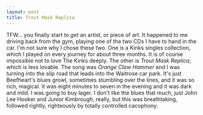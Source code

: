 ```yaml
---
layout: post
title: Trout Mask Replica
---
```


TFW&hellip; you finally start to _get_ an artist, or piece of art. It happened to me driving back from the gym, playing one of the two CDs I have to hand in the car. I'm not sure why I chose these two. One is a Kinks singles collection, which I played on every journey for about three months. It is of course impossible not to love The Kinks deeply. The other is <cite>Trout Mask Replica</cite>, which is less lovable. The song was <cite>Orange Claw Hammer</cite> and I was turning into the slip road that leads into the Waitrose car park. It's just Beefheart's blues growl, sometimes stumbling over the lines, and it was so rich, magical. It was eight minutes to seven in the evening and it was dark and mild. I was going to buy lager. I don't like the blues that much, just John Lee Hooker and Junior Kimbrough, really, but this was breathtaking, followed rightly, righteously by totally controlled cacophony.
